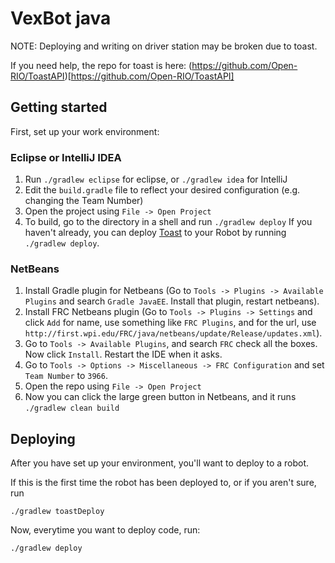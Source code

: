 # VexBot java

NOTE: Deploying and writing on driver station may be broken due to toast.

If you need help, the repo for toast is here: (https://github.com/Open-RIO/ToastAPI)[https://github.com/Open-RIO/ToastAPI]

## Getting started

First, set up your work environment:

### Eclipse or IntelliJ IDEA

1. Run `./gradlew eclipse` for eclipse, or `./gradlew idea` for IntelliJ  
2. Edit the `build.gradle` file to reflect your desired configuration (e.g. changing the Team Number)  
3. Open the project using `File -> Open Project`
4. To build, go to the directory in a shell and run `./gradlew deploy`
If you haven't already, you can deploy [Toast](https://github.com/Open-RIO/ToastAPI) to your Robot by running `./gradlew deploy`.


### NetBeans

1. Install Gradle plugin for Netbeans (Go to `Tools -> Plugins -> Available Plugins` and search `Gradle JavaEE`. Install that plugin, restart netbeans).
2. Install FRC Netbeans plugin (Go to `Tools -> Plugins -> Settings` and click `Add` for name, use something like `FRC Plugins`, and for the url, use `http://first.wpi.edu/FRC/java/netbeans/update/Release/updates.xml`).
3. Go to `Tools -> Available Plugins`, and search `FRC` check all the boxes. Now click `Install`. Restart the IDE when it asks.
4. Go to `Tools -> Options -> Miscellaneous -> FRC Configuration` and set `Team Number` to `3966`.
5. Open the repo using `File -> Open Project`
6. Now you can click the large green button in Netbeans, and it runs `./gradlew clean build`

## Deploying

After you have set up your environment, you'll want to deploy to a robot.

If this is the first time the robot has been deployed to, or if you aren't sure, run 

`./gradlew toastDeploy`

Now, everytime you want to deploy code, run:

`./gradlew deploy`
